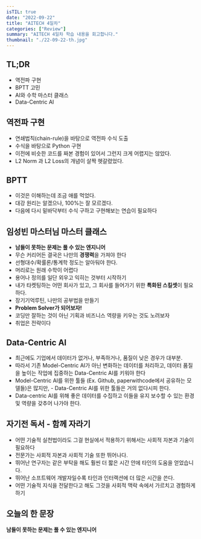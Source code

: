 ```yaml
---
isTIL: true
date: "2022-09-22"
title: "AITECH 4일차"
categories: ["Review"]
summary: "AITECH 4일차 학습 내용을 회고합니다."
thumbnail: "./22-09-22-th.jpg"
---
```



## TL;DR
- 역전파 구현
- BPTT 고민
- AI와 수학 마스터 클래스
- Data-Centric AI

## 역전파 구현
- 연쇄법칙(chain-rule)을 바탕으로 역전파 수식 도출
- 수식을 바탕으로 Python 구현
- 이전에 비슷한 코드를 짜본 경험이 있어서 그런지 크게 어렵지는 않았다.
- L2 Norm 과 L2 Loss의 개념이 살짝 헷갈렸었다.

## BPTT
- 이것은 이해하는데 조금 애를 먹었다.
- 대강 원리는 알겠으나, 100%는 잘 모르겠다.
- 다음에 다시 밑바닥부터 수식 구하고 구현해보는 연습이 필요하다

## 임성빈 마스터님 마스터 클래스
- **남들이 못하는 문제는 풀 수 있는 엔지니어**
- 무슨 커리어든 결국은 나만의 **경쟁력**을 가져야 한다
- 선형대수/확률론/통계학 정도는 알아둬야 한다.
- 머리로는 원래 수학이 어렵다
- 용어나 정의를 일단 외우고 익히는 것부터 시작하기
- 내가 타켓팅하는 어떤 회사가 있고, 그 회사를 들어가기 위한 **특화된 스킬셋**이 필요하다.
- 장기기억루틴, 나만의 공부법을 만들기
- **Problem Solver가 되어보자!**
- 코딩만 잘하는 것이 아닌 기획과 비즈니스 역량을 키우는 것도 노려보자
- 취업은 전략이다

## Data-Centric AI
- 최근에도 기업에서 데이터가 없거나, 부족하거나, 품질이 낮은 경우가 대부분.
- 따라서 기존 Model-Centric AI가 아닌 변화하는 데이터를 처리하고, 데이터 품질을 높이는 작업에 집중하는 Data-Centric AI를 키워야 한다
- Model-Centric AI를 위한 툴들 (Ex. Github, paperwithcode에서 공유하는 모델들)은 많지만, - Data-Centric AI를 위한 툴들은 거의 없다시피 한다.
- Data-centric AI를 위해 좋은 데이터를 수집하고 이들을 유지 보수할 수 있는 환경 및 역량을 갖추어 나가야 한다.

## 자기전 독서 - 함께 자라기
- 어떤 기술적 실천법이라도 그걸 현실에서 적용하기 위해서는 사회적 자본과 기술이 필요하다
- 전문가는 사회적 자본과 사회적 기술 또한 뛰어나다.
- 뛰어난 연구자는 같은 부탁을 해도 훨씬 더 짧은 시간 안에 타인의 도움을 얻었습니다.
- 뛰어난 소프트웨어 개발자일수록 타인과 인터랙션에 더 많은 시간을 쓴다.
- 어떤 기술적 지식을 전달한다고 해도 그것을 사회적 맥락 속에서 가르치고 경험하게 하기


## 오늘의 한 문장
**남들이 못하는 문제는 풀 수 있는 엔지니어**